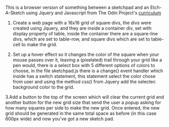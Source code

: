 This is a browser version of something between a sketchpad and an Etch-A-Sketch using Jquery and Javascript  from The Odin Project's [curriculum](http://www.theodinproject.com/web-development-101/html-css)


1. Create a web page with a 16x16 grid of square divs, the divs were created using Jquery, and they are inside a container div, set with display property of table, inside the container there are a square-line divs, which are set to table-row, and square divs which are set to table-cell to make the grid.

2. Set up a hover effect so it changes the color of the square when your mouse passes over it, leaving a (pixelated) trail through your grid like a pen would, there is a select box with 5 different options of colors to choose, in the file sketchpad.js there is a change() event handler which inside has a switch statement, this statement select the color chose from user and using the method css() from Jquery add the selectec background color to the grid.

3.Add a button to the top of the screen which will clear the current grid and another button for the new grid size that send the user a popup asking for how many squares per side to make the new grid. Once entered, the new grid should be generated in the same total space as before (in this case 600px wide) and now you've got a new sketch pad.

